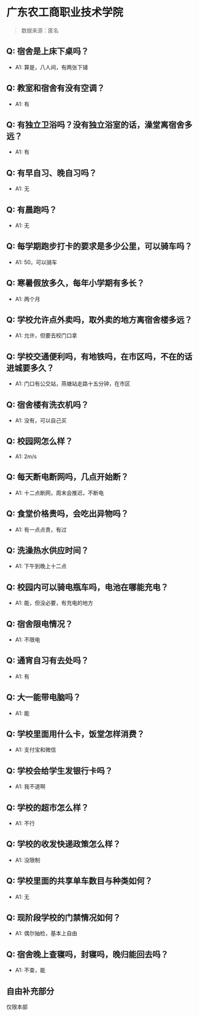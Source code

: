 # 广东农工商职业技术学院

> 数据来源：匿名

## Q: 宿舍是上床下桌吗？

- A1: 算是，八人间，有两张下铺

## Q: 教室和宿舍有没有空调？

- A1: 有

## Q: 有独立卫浴吗？没有独立浴室的话，澡堂离宿舍多远？

- A1: 有

## Q: 有早自习、晚自习吗？

- A1: 无

## Q: 有晨跑吗？

- A1: 无

## Q: 每学期跑步打卡的要求是多少公里，可以骑车吗？

- A1: 50，可以骑车

## Q: 寒暑假放多久，每年小学期有多长？

- A1: 两个月

## Q: 学校允许点外卖吗，取外卖的地方离宿舍楼多远？

- A1: 允许，但要去校门口拿

## Q: 学校交通便利吗，有地铁吗，在市区吗，不在的话进城要多久？

- A1: 门口有公交站，燕塘站走路十五分钟，在市区

## Q: 宿舍楼有洗衣机吗？

- A1: 没有，可以自己买

## Q: 校园网怎么样？

- A1: 2m/s

## Q: 每天断电断网吗，几点开始断？

- A1: 十二点断网，周末会推迟，不断电

## Q: 食堂价格贵吗，会吃出异物吗？

- A1: 有一点点贵，有过

## Q: 洗澡热水供应时间？

- A1: 下午到晚上十二点

## Q: 校园内可以骑电瓶车吗，电池在哪能充电？

- A1: 能，但没必要，有充电的地方

## Q: 宿舍限电情况？

- A1: 不限电

## Q: 通宵自习有去处吗？

- A1: 有

## Q: 大一能带电脑吗？

- A1: 能

## Q: 学校里面用什么卡，饭堂怎样消费？

- A1: 支付宝和微信

## Q: 学校会给学生发银行卡吗？

- A1: 我不道啊

## Q: 学校的超市怎么样？

- A1: 不行

## Q: 学校的收发快递政策怎么样？

- A1: 没限制

## Q: 学校里面的共享单车数目与种类如何？

- A1: 无

## Q: 现阶段学校的门禁情况如何？

- A1: 偶尔抽检，基本上自由

## Q: 宿舍晚上查寝吗，封寝吗，晚归能回去吗？

- A1: 不查，能

## 自由补充部分

仅限本部